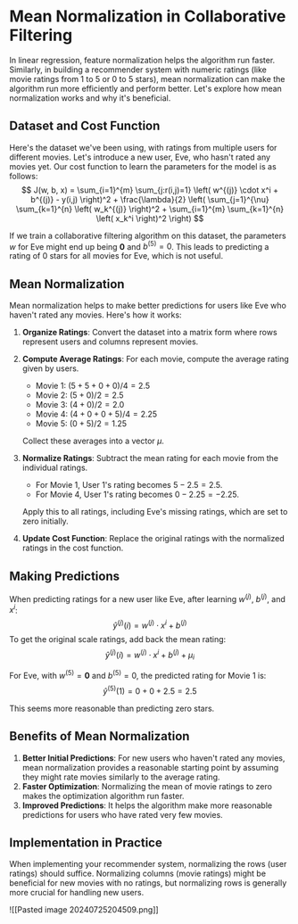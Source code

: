 # Mean Normalization in Collaborative Filtering

In linear regression, feature normalization helps the algorithm run faster. Similarly, in building a recommender system with numeric ratings (like movie ratings from 1 to 5 or 0 to 5 stars), mean normalization can make the algorithm run more efficiently and perform better. Let's explore how mean normalization works and why it's beneficial.

## Dataset and Cost Function

Here's the dataset we've been using, with ratings from multiple users for different movies. Let's introduce a new user, Eve, who hasn't rated any movies yet. Our cost function to learn the parameters for the model is as follows:
$$ J(w, b, x) = \sum_{i=1}^{m} \sum_{j:r(i,j)=1} \left( w^{(j)} \cdot x^i + b^{(j)} - y(i,j) \right)^2 + \frac{\lambda}{2} \left( \sum_{j=1}^{\nu} \sum_{k=1}^{n} \left( w_k^{(j)} \right)^2 + \sum_{i=1}^{m} \sum_{k=1}^{n} \left( x_k^i \right)^2 \right) $$

If we train a collaborative filtering algorithm on this dataset, the parameters $w$ for Eve might end up being $\mathbf{0}$ and $b^{(5)} = 0$. This leads to predicting a rating of 0 stars for all movies for Eve, which is not useful.

## Mean Normalization

Mean normalization helps to make better predictions for users like Eve who haven't rated any movies. Here's how it works:

1. **Organize Ratings**: Convert the dataset into a matrix form where rows represent users and columns represent movies.

2. **Compute Average Ratings**: For each movie, compute the average rating given by users.
   - Movie 1: $(5 + 5 + 0 + 0)/4 = 2.5$
   - Movie 2: $(5 + 0)/2 = 2.5$
   - Movie 3: $(4 + 0)/2 = 2.0$
   - Movie 4: $(4 + 0 + 0 + 5)/4 = 2.25$
   - Movie 5: $(0 + 5)/2 = 1.25$

   Collect these averages into a vector $\mu$.

3. **Normalize Ratings**: Subtract the mean rating for each movie from the individual ratings.
   - For Movie 1, User 1's rating becomes $5 - 2.5 = 2.5$.
   - For Movie 4, User 1's rating becomes $0 - 2.25 = -2.25$.

   Apply this to all ratings, including Eve's missing ratings, which are set to zero initially.

4. **Update Cost Function**: Replace the original ratings with the normalized ratings in the cost function.

## Making Predictions

When predicting ratings for a new user like Eve, after learning $w^{(j)}$, $b^{(j)}$, and $x^i$:
$$ \hat{y}^{(j)}(i) = w^{(j)} \cdot x^i + b^{(j)} $$
To get the original scale ratings, add back the mean rating:
$$ \hat{y}^{(j)}(i) = w^{(j)} \cdot x^i + b^{(j)} + \mu_i $$

For Eve, with $w^{(5)} = \mathbf{0}$ and $b^{(5)} = 0$, the predicted rating for Movie 1 is:
$$ \hat{y}^{(5)}(1) = 0 + 0 + 2.5 = 2.5 $$

This seems more reasonable than predicting zero stars.

## Benefits of Mean Normalization

1. **Better Initial Predictions**: For new users who haven't rated any movies, mean normalization provides a reasonable starting point by assuming they might rate movies similarly to the average rating.
2. **Faster Optimization**: Normalizing the mean of movie ratings to zero makes the optimization algorithm run faster.
3. **Improved Predictions**: It helps the algorithm make more reasonable predictions for users who have rated very few movies.

## Implementation in Practice

When implementing your recommender system, normalizing the rows (user ratings) should suffice. Normalizing columns (movie ratings) might be beneficial for new movies with no ratings, but normalizing rows is generally more crucial for handling new users.

![[Pasted image 20240725204509.png]]
